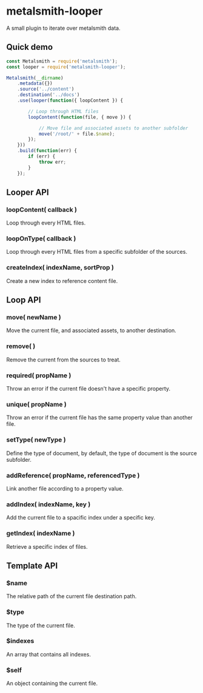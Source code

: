 metalsmith-looper
======

A small plugin to iterate over metalsmith data.


Quick demo
------

```js
const Metalsmith = require('metalsmith');
const looper = require('metalsmith-looper');

Metalsmith(__dirname)
    .metadata({})
    .source('../content')
    .destination('../docs')
    .use(looper(function({ loopContent }) {

        // Loop through HTML files
        loopContent(function(file, { move }) {

            // Move file and associated assets to another subfolder
            move('/root/' + file.$name);
        });
    }))
    .build(function(err) {
        if (err) {
            throw err;
        }
    });
```

Looper API
------

### loopContent( callback )

Loop through every HTML files.


### loopOnType( callback )

Loop through every HTML files from a specific subfolder of the sources.


### createIndex( indexName, sortProp )

Create a new index to reference content file.


Loop API
------

### move( newName )

Move the current file, and associated assets, to another destination.


### remove( )

Remove the current from the sources to treat.


### required( propName )

Throw an error if the current file doesn't have a specific property.


### unique( propName )

Throw an error if the current file has the same property value than another file.


### setType( newType )

Define the type of document, by default, the type of document is the source subfolder.


### addReference( propName, referencedType )

Link another file according to a property value. 


### addIndex( indexName, key )

Add the current file to a spacific index under a specific key.


### getIndex( indexName )

Retrieve a specific index of files.


Template API
------


### $name

The relative path of the current file destination path.


### $type

The type of the current file.


### $indexes

An array that contains all indexes.


### $self

An object containing the current file.